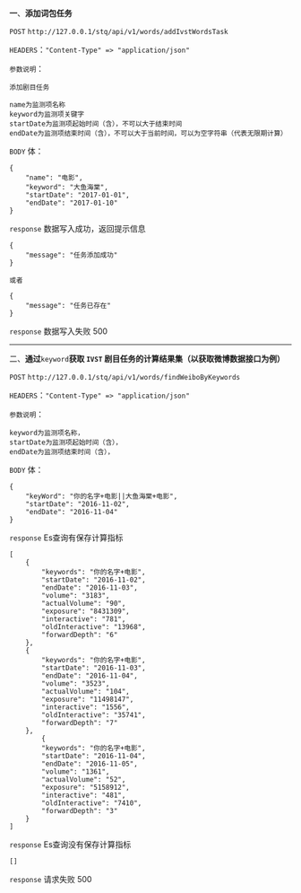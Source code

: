**一**、**添加词包任务**

`POST` `http://127.0.0.1/stq/api/v1/words/addIvstWordsTask`

`HEADERS`：`"Content-Type" => "application/json"`

`参数说明`：

```
添加剧目任务

name为监测项名称
keyword为监测项关键字
startDate为监测项起始时间（含），不可以大于结束时间
endDate为监测项结束时间（含），不可以大于当前时间，可以为空字符串（代表无限期计算）
```

`BODY` 体：

```
{
    "name": "电影",
    "keyword": "大鱼海棠",
    "startDate": "2017-01-01",
    "endDate": "2017-01-10"
}
```

`response` 数据写入成功，返回提示信息

```
{
    "message": "任务添加成功"
}

或者

{
    "message": "任务已存在"
}
```

`response` 数据写入失败 500

---

二、**通过**`keyword`**获取 **`IVST`** 剧目任务的计算结果集（以获取微博数据接口为例）**

`POST` `http://127.0.0.1/stq/api/v1/words/findWeiboByKeywords`

`HEADERS`：`"Content-Type" => "application/json"`

`参数说明`：

```
keyword为监测项名称，
startDate为监测项起始时间（含），
endDate为监测项结束时间（含），
```

`BODY` 体：

```
{
    "keyWord": "你的名字+电影||大鱼海棠+电影",
    "startDate": "2016-11-02",
    "endDate": "2016-11-04"
}
```

`response` Es查询有保存计算指标

```
[
    {
        "keywords": "你的名字+电影",
        "startDate": "2016-11-02",
        "endDate": "2016-11-03",
        "volume": "3183",
        "actualVolume": "90",
        "exposure": "8431309",
        "interactive": "781",
        "oldInteractive": "13968",
        "forwardDepth": "6"
    },
    {
        "keywords": "你的名字+电影",
        "startDate": "2016-11-03",
        "endDate": "2016-11-04",
        "volume": "3523",
        "actualVolume": "104",
        "exposure": "11498147",
        "interactive": "1556",
        "oldInteractive": "35741",
        "forwardDepth": "7"
    },
        {
        "keywords": "你的名字+电影",
        "startDate": "2016-11-04",
        "endDate": "2016-11-05",
        "volume": "1361",
        "actualVolume": "52",
        "exposure": "5158912",
        "interactive": "481",
        "oldInteractive": "7410",
        "forwardDepth": "3"
    }
]
```

`response` Es查询没有保存计算指标

```
[]
```

`response` 请求失败 500

